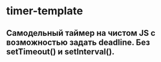 # timer-template

## Самодельный таймер на чистом JS с возможностью задать deadline. Без setTimeout() и setInterval().